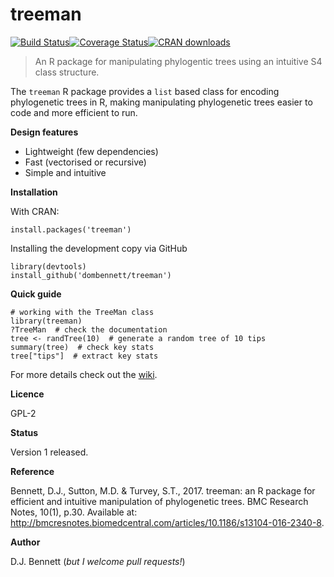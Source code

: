 # treeman
[![Build Status](https://travis-ci.org/DomBennett/treeman.svg)](https://travis-ci.org/DomBennett/treeman)[![Coverage Status](https://coveralls.io/repos/DomBennett/treeman/badge.svg?branch=master&service=github)](https://coveralls.io/github/DomBennett/treeman?branch=master)[![CRAN downloads](http://cranlogs.r-pkg.org/badges/grand-total/treeman)](https://cran.r-project.org/web/packages/treeman/index.html)

> An R package for manipulating phylogentic trees using an intuitive S4 class structure.

The `treeman` R package provides a `list` based class for encoding phylogenetic trees in R, making manipulating phylogenetic trees easier to code and more efficient to run.

**Design features**

* Lightweight (few dependencies)
* Fast (vectorised or recursive)
* Simple and intuitive

**Installation**

With CRAN:

```{R}
install.packages('treeman')
```

Installing the development copy via GitHub
```{R}
library(devtools)
install_github('dombennett/treeman')
```

**Quick guide**

```{R}
# working with the TreeMan class
library(treeman)
?TreeMan  # check the documentation
tree <- randTree(10)  # generate a random tree of 10 tips
summary(tree)  # check key stats
tree["tips"]  # extract key stats
```

For more details check out the [wiki](https://github.com/DomBennett/treeman/wiki).

**Licence**

GPL-2

**Status**

Version 1 released.

**Reference**

Bennett, D.J., Sutton, M.D. & Turvey, S.T., 2017. treeman: an R package for efficient and intuitive manipulation of phylogenetic trees. BMC Research Notes, 10(1), p.30. Available at: http://bmcresnotes.biomedcentral.com/articles/10.1186/s13104-016-2340-8.

**Author**

D.J. Bennett (*but I welcome pull requests!*)
